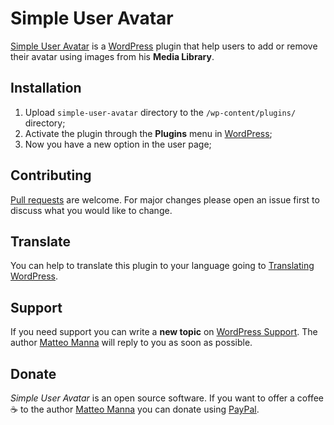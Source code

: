 # Simple User Avatar

[Simple User Avatar](https://wordpress.org/plugins/simple-user-avatar/) is a [WordPress](https://wordpress.org) plugin that help users to add or remove their avatar using images from his **Media Library**.

## Installation

1. Upload `simple-user-avatar` directory to the `/wp-content/plugins/` directory;
2. Activate the plugin through the **Plugins** menu in [WordPress](https://wordpress.org);
3. Now you have a new option in the user page;

## Contributing
[Pull requests](https://github.com/MatteoManna/Simple-User-Avatar/pulls) are welcome. For major changes please open an issue first to discuss what you would like to change.

## Translate

You can help to translate this plugin to your language going to [Translating WordPress](https://translate.wordpress.org/projects/wp-plugins/simple-user-avatar/).

## Support

If you need support you can write a **new topic** on [WordPress Support](https://wordpress.org/support/plugin/simple-user-avatar/). The author [Matteo Manna](https://www.linkedin.com/in/matteomanna/) will reply to you as soon as possible.

## Donate

_Simple User Avatar_ is an open source software. If you want to offer a coffee :coffee: to the author [Matteo Manna](https://www.linkedin.com/in/matteomanna/) you can donate using [PayPal](https://www.paypal.com/donate/?cmd=_donations&business=matteomanna87%40gmail%2ecom).